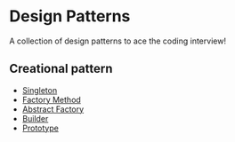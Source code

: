 # Design Patterns
A collection of design patterns to ace the coding interview!

## Creational pattern
- [Singleton](https://github.com/bit-based-computing/Design-Pattern/tree/main/Creational%20Patterns/Singleton%20Pattern)
- [Factory Method]()
- [Abstract Factory]()
- [Builder]()
- [Prototype]()

